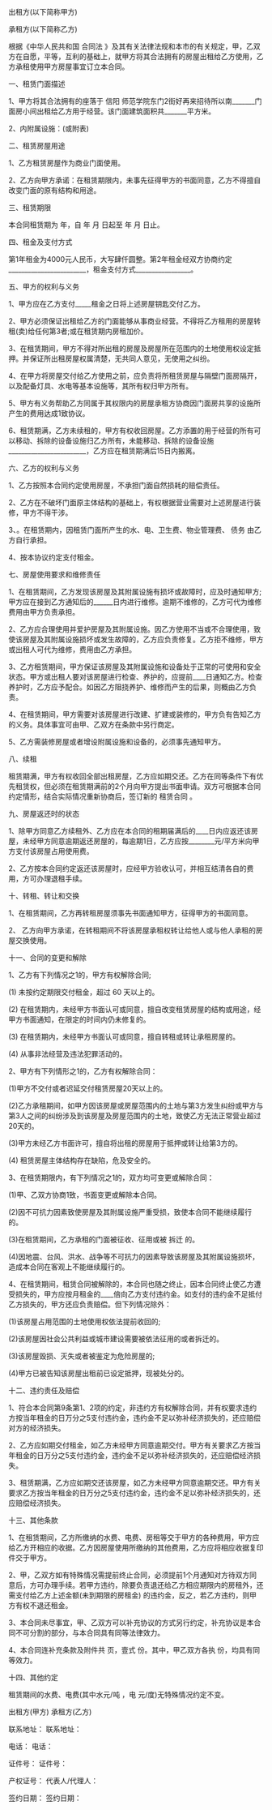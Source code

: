 
 


出租方(以下简称甲方) 



承租方(以下简称乙方)


根据《中华人民共和国
合同法
》及其有关法律法规和本市的有关规定，甲，乙双方在自愿，平等，互利的基础上，就甲方将其合法拥有的房屋出租给乙方使用，乙方承租使用甲方房屋事宜订立本合同。


一、租赁门面描述


1、甲方将其合法拥有的座落于
信阳
师范学院东门2街好再来招待所以南_______门面房小间出租给乙方用于经营。该门面建筑面积共_______平方米。


2、内附属设施：(或附表)


二、租赁房屋用途


1、乙方租赁房屋作为商业门面使用。


2、乙方向甲方承诺：在租赁期限内，未事先征得甲方的书面同意，乙方不得擅自改变门面的原有结构和用途。


三、租赁期限


本合同租赁期为 年，自 年 月 日起至 年 月 日止。


四、租金及支付方式


第1年租金为4000元人民币，大写肆仟圆整。第2年租金经双方协商约定________________________，租金支付方式_________________。


五、甲方的权利与义务


1、甲方应在乙方支付_____租金之日将上述房屋钥匙交付乙方。


2、甲方必须保证出租给乙方的门面能够从事商业经营。不得将乙方租用的房屋转租(卖)给任何第3者;或在租赁期内房租加价。


3、在租赁期间，甲方不得对所出租的房屋及房屋所在范围内的土地使用权设定抵押。并保证所出租房屋权属清楚，无共同人意见，无使用之纠纷。


4、在甲方将房屋交付给乙方使用之前，应负责将所租赁房屋与隔壁门面房隔开，以及配备灯具、水电等基本设施等，其所有权归甲方所有。


5、甲方有义务帮助乙方同属于其权限内的房屋承租方协商因门面房共享的设施所产生的费用达成1致协议。


6、租赁期满，乙方未续租的，甲方有权收回房屋。乙方添置的用于经营的所有可以移动、拆除的设备设施归乙方所有，未能移动、拆除的设备设施________________________，乙方应在租赁期满后15日内搬离。


六、乙方的权利与义务


1、乙方按照本合同约定使用房屋，不承担门面自然损耗的赔偿责任。


2、乙方在不破坏门面原主体结构的基础上，有权根据营业需要对上述房屋进行装修，甲方不得干涉。


3、。在租赁期内，因租赁门面所产生的水、电、卫生费、物业管理费、
债务
由乙方自行承担。


4、按本协议约定支付租金。


七、房屋使用要求和维修责任


1、在租赁期间，乙方发现该房屋及其附属设施有损坏或故障时，应及时通知甲方;甲方应在接到乙方通知后的______日内进行维修。逾期不维修的，乙方可代为维修费用由甲方负责承担。


2、乙方应合理使用并爱护房屋及其附属设施。因乙方使用不当或不合理使用，致使该房屋及其附属设施损坏或发生故障的，乙方应负责修复。乙方拒不维修，甲方或出租人可代为维修，费用由乙方承担。


3、乙方租赁期间，甲方保证该房屋及其附属设施和设备处于正常的可使用和安全状态。甲方或出租人要对该房屋进行检查、养护的，应提前____日通知乙方。检查养护时，乙方应予配合。如因乙方阻挠养护、维修而产生的后果，则概由乙方负责。


4、在租赁期间，甲方需要对该房屋进行改建、扩建或装修的，甲方负有告知乙方的义务。具体事宜可由甲、乙双方在条款中另行商定。


5、乙方需装修房屋或者增设附属设施和设备的，必须事先通知甲方。


八、续租


租赁期满，甲方有权收回全部出租房屋，乙方应如期交还。乙方在同等条件下有优先租赁权，但必须在租赁期满前的2个月向甲方提出书面申请。双方可根据本合同约定情形，结合实际情况重新协商后，签订新的
租赁合同
。


九、房屋返还时的状态


1、除甲方同意乙方续租外、乙方应在本合同的租期届满后的____日内应返还该房屋，未经甲方同意逾期返还房屋的，每逾期1日，乙方应按________元/平方米向甲方支付该房屋占用使用费。


2、乙方按本合同约定返还该房屋时，应经甲方验收认可，并相互结清各自的费用，方可办理退租手续。


十、转租、转让和交换


1、在租赁期间，乙方再转租房屋须事先书面通知甲方，征得甲方的书面同意。


2、 乙方向甲方承诺，在转租期间不将该房屋承租权转让给他人或与他人承租的房屋交换使用。


十一、合同的变更和解除


1、乙方有下列情况之1的，甲方有权解除合同;


(1) 未按约定期限交付租金，超过 60 天以上的。


(2) 在租赁期内，未经甲方书面认可或同意，擅自改变租赁房屋的结构或用途，经甲方书面通知，在限定的时间内仍未修复的。


(3) 在租赁期内，未经甲方书面认可或同意，擅自转租或转让承租房屋的。


(4) 从事非法经营及违法犯罪活动的。


2、甲方有下列情形之1的，乙方有权解除合同：


(1)甲方不交付或者迟延交付租赁房屋20天以上的。


(2)乙方承租期间，如甲方因该房屋或房屋范围内的土地与第3方发生纠纷或甲方与第3人之间的纠纷涉及到该房屋及房屋范围内的土地，致使乙方无法正常营业超过20天的。


(3)甲方未经乙方书面许可，擅自将出租的房屋用于抵押或转让给第3方的。


(4) 租赁房屋主体结构存在缺陷，危及安全的。


3、在租赁期限内，有下列情况之1的，双方均可变更或解除合同：


(1)甲、乙双方协商1致，书面变更或解除本合同。


(2)因不可抗力因素致使房屋及其附属设施严重受损，致使本合同不能继续履行的。


(3)在租赁期间，乙方承租的门面被征收、征用或被
拆迁
的。


(4)因地震、台风、洪水、战争等不可抗力的因素导致该房屋及其附属设施损坏，造成本合同在客观上不能继续履行的。


4、在租赁期间，租赁合同被解除的，本合同也随之终止，因本合同终止使乙方遭受损失的，甲方应按月租金的____倍向乙方支付违约金。如支付的违约金不足抵付乙方损失的，甲方还应负责赔偿。但下列情况除外：


(1)该房屋占用范围的土地使用权依法提前收回的;


(2)该房屋因社会公共利益或城市建设需要被依法征用的或者拆迁的。


(3)该房屋毁损、灭失或者被鉴定为危险房屋的;


(4)甲方已被告知该房屋出租前已设定抵押，现被处分的。


十二、违约责任及赔偿


1、符合本合同第9条第1、2项的约定，非违约方有权解除合同，并有权要求违约方按当年租金的日万分之5支付违约金，违约金不足以弥补经济损失的，还应赔偿对方的经济损失。


2、乙方应如期交付租金，如乙方未经甲方同意逾期交付。甲方有关要求乙方按当年租金的日万分之5支付违约金，违约金不足以弥补经济损失的，还应赔偿经济损失。


3、租赁期满，乙方应如期交还该房屋，如乙方未经甲方同意逾期交还。甲方有关要求乙方按当年租金的日万分之5支付违约金，违约金不足以弥补经济损失的，还应赔偿经济损失。


十三、其他条款


1、在租赁期间，乙方所缴纳的水费、电费、房租等交于甲方的各种费用，甲方应给乙方开相应的收据。乙方因房屋使用所缴纳的其他费用，乙方应将相应收据复印件交于甲方。


2、甲，乙双方如有特殊情况需提前终止合同，必须提前1个月通知对方待双方同意后，方可办理手续。若甲方违约，除要负责退还给乙方相应期限内的房租外，还需支付给乙方上述金额(未到期限的房租金) 的违约金，反之，若乙方违约，则甲方有权不退还租金。


3、本合同未尽事宜，甲、乙双方可以补充协议的方式另行约定，补充协议是本合同不可分割的部分，与本合同具有同等法律效力。


4、本合同连补充条款及附件共 页，壹式 份。其中，甲乙双方各执 份，均具有同等效力。


十四、其他约定


租赁期间的水费、电费(其中水元/吨 ，电 元/度)无特殊情况约定不变。


出租方(甲方)            承租方(乙方)


联系地址：               联系地址：


电话：                      电话：


证件号：                  证件号：


产权证号：               代表人/代理人：


签约日期：               签约日期：
 


 

 
 
 
 
 
  


  
 

  


  


  
 
 
 
 

